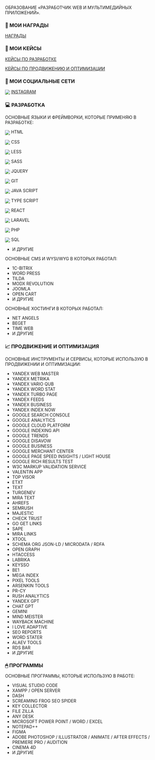 ОБРАЗОВАНИЕ «РАЗРАБОТЧИК WEB И МУЛЬТИМЕДИЙНЫХ ПРИЛОЖЕНИЙ».

### 📑 МОИ НАГРАДЫ
<p>
   <a href="https://github.com/osipovtwelve/osipovtwelve/tree/master/Certificates">
      НАГРАДЫ
   </a>
</p>

### 💼 МОИ КЕЙСЫ
<p>
   <a href="">
      КЕЙСЫ ПО РАЗРАБОТКЕ
   </a>
</p>
<p>
   <a href="https://github.com/osipovtwelve/osipovtwelve/tree/master/Keys/Promotion%20and%20Optimization">
      КЕЙСЫ ПО ПРОДВИЖЕНИЮ И ОПТИМИЗАЦИИ
   </a>
</p>

### 📱 МОИ СОЦИАЛЬНЫЕ СЕТИ
<p>
   <a href="https://www.instagram.com/osipovpvl">
      <img align="center" src="https://skillicons.dev/icons?i=instagram" /></a>
   <a href="https://www.instagram.com/osipovpvl">INSTAGRAM</a>
</p>
  
### 💻 РАЗРАБОТКА
ОСНОВНЫЕ ЯЗЫКИ И ФРЕЙМВОРКИ, КОТОРЫЕ ПРИМЕНЯЮ В РАЗРАБОТКЕ:

<img align="center" src="https://skillicons.dev/icons?i=html" /> HTML

<img align="center" src="https://skillicons.dev/icons?i=css" /> CSS

<img align="center" src="https://skillicons.dev/icons?i=less" /> LESS

<img align="center" src="https://skillicons.dev/icons?i=sass" /> SASS

<img align="center" src="https://skillicons.dev/icons?i=jquery" /> JQUERY

<img align="center" src="https://skillicons.dev/icons?i=git" /> GIT

<img align="center" src="https://skillicons.dev/icons?i=js" /> JAVA SCRIPT

<img align="center" src="https://skillicons.dev/icons?i=typescript" /> TYPE SCRIPT

<img align="center" src="https://skillicons.dev/icons?i=react" /> REACT

<img align="center" src="https://skillicons.dev/icons?i=laravel" /> LARAVEL

<img align="center" src="https://skillicons.dev/icons?i=php" /> PHP

<img align="center" src="https://skillicons.dev/icons?i=mysql" /> SQL
* И ДРУГИЕ

ОСНОВНЫЕ CMS И WYSI/WYG В КОТОРЫХ РАБОТАЛ:
* 1C-BITRIX
* WORD PRESS
* TILDA
* MODX REVOLUTION
* JOOMLA
* OPEN CART
* И ДРУГИЕ

ОСНОВНЫЕ ХОСТИНГИ В КОТОРЫХ РАБОТАЛ:
* NET ANGELS
* BEGET
* TIME WEB
* И ДРУГИЕ

### 📈 ПРОДВИЖЕНИЕ И ОПТИМИЗАЦИЯ
ОСНОВНЫЕ ИНСТРУМЕНТЫ И СЕРВИСЫ, КОТОРЫЕ ИСПОЛЬЗУЮ В ПРОДВИЖЕНИИ И ОПТИМИЗАЦИИ:
* YANDEX WEB MASTER
* YANDEX METRIKA
* YANDEX VARIO QUB
* YANDEX WORD STAT
* YANDEX TURBO PAGE
* YANDEX FEEDS
* YANDEX BUSINESS
* YANDEX INDEX NOW
* GOOGLE SEARCH CONSOLE
* GOOGLE ANALYTICS
* GOOGLE CLOUD PLATFORM
* GOOGLE INDEXING API
* GOOGLE TRENDS
* GOOGLE DISAVOW
* GOOGLE BUSINESS
* GOOGLE MERCHANT CENTER
* GOOGLE PAGE SPEED INSIGHTS / LIGHT HOUSE
* GOOGLE RICH RESULTS TEST
* W3C MARKUP VALIDATION SERVICE
* VALENTIN APP
* TOP VISOR
* ETXT
* TEXT
* TURGENEV
* MIRA TEXT
* AHREFS
* SEMRUSH
* MAJESTIC
* CHECK TRUST
* GO GET LINKS
* SAPE
* MIRA LINKS
* XTOOL
* SCHEMA ORG JSON-LD / MICRODATA / RDFA
* OPEN GRAPH
* HTACCESS
* LABRIKA
* KEYSSO
* BE1
* MEGA INDEX
* PIXEL TOOLS
* ARSENKIN TOOLS
* PR-CY
* RUSH ANALYTICS
* YANDEX GPT
* CHAT GPT
* GEMINI
* MIND MEISTER
* WAYBACK MACHINE
* I LOVE ADAPTIVE
* SEO REPORTS
* WORD STATER
* ALAEV TOOLS
* RDS BAR
* И ДРУГИЕ

### 🖱 ПРОГРАММЫ
ОСНОВНЫЕ ПРОГРАММЫ, КОТОРЫЕ ИСПОЛЬЗУЮ В РАБОТЕ:
* VISUAL STUDIO CODE
* XAMPP / OPEN SERVER
* DASH
* SCREAMING FROG SEO SPIDER
* KEY COLLECTOR
* FILE ZILLA
* ANY DESK
* MICROSOFT POWER POINT / WORD / EXCEL
* NOTEPAD++
* FIGMA
* ADOBE PHOTOSHOP / ILLUSTRATOR / ANIMATE / AFTER EFFECTS / PREMIERE PRO / AUDITION
* CINEMA 4D
* И ДРУГИЕ